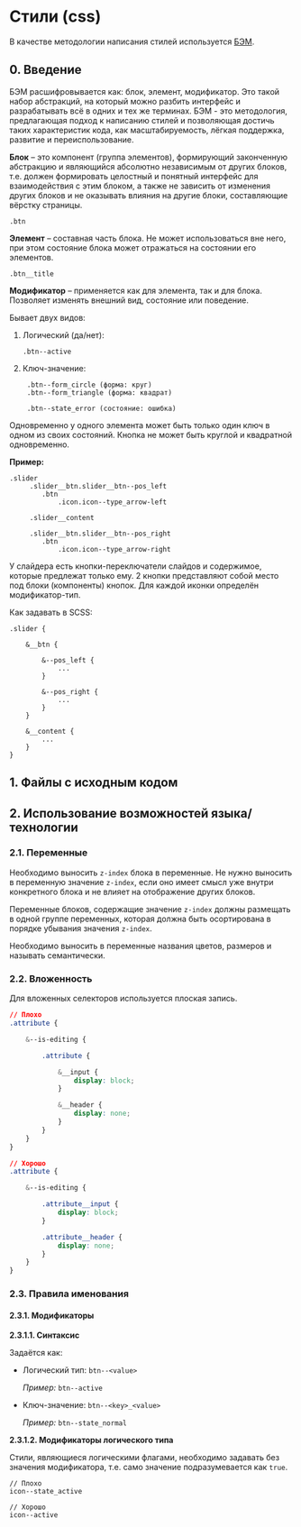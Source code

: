 # Стили \(css\)

В качестве методологии написания стилей используется [БЭМ](https://ru.bem.info/methodology/quick-start/).

## 0. Введение

БЭМ расшифровывается как: блок, элемент, модификатор. Это такой набор абстракций, на который можно разбить интерфейс и разрабатывать всё в одних и тех же терминах. БЭМ - это методология, предлагающая подход к написанию стилей и позволяющая достичь таких характеристик кода, как масштабируемость, лёгкая поддержка, развитие и переиспользование.

**Блок** – это компонент \(группа элементов\), формирующий законченную абстракцию и являющийся абсолютно независимым от других блоков, т.е. должен формировать целостный и понятный интерфейс для взаимодействия с этим блоком, а также не зависить от изменения других блоков и не оказывать влияния на другие блоки, составляющие вёрстку страницы.

`.btn`

**Элемент** – составная часть блока. Не может использоваться вне него, при этом состояние блока может отражаться на состоянии его элементов.

`.btn__title`

**Модификатор** – применяется как для элемента, так и для блока. Позволяет изменять внешний вид, состояние или поведение.

Бывает двух видов:

1. Логический \(да/нет\):

   `.btn--active`

2. Ключ-значение:

   ```text
    .btn--form_circle (форма: круг)
    .btn--form_triangle (форма: квадрат)

    .btn--state_error (состояние: ошибка)
   ```

Одновременно у одного элемента может быть только один ключ в одном из своих состояний. Кнопка не может быть круглой и квадратной одновременно.

**Пример:**

```text
.slider 
     .slider__btn.slider__btn--pos_left
        .btn 
            .icon.icon--type_arrow-left

     .slider__content

     .slider__btn.slider__btn--pos_right
        .btn
            .icon.icon--type_arrow-right
```

У слайдера есть кнопки-переключатели слайдов и содержимое, которые предлежат только ему. 2 кнопки представляют собой место под блоки \(компоненты\) кнопок. Для каждой иконки определён модификатор-тип.

Как задавать в SCSS:

```text
.slider {

    &__btn {

        &--pos_left {
            ...
        }

        &--pos_right {
            ...
        }
    }

    &__content {
        ...
    }
}
```

## 1. Файлы с исходным кодом

## 2. Использование возможностей языка/технологии

### 2.1. Переменные

Необходимо выносить `z-index` блока в переменные. Не нужно выносить в переменную значение `z-index`, если оно имеет смысл уже внутри конкретного блока и не влияет на отображение других блоков.

Переменные блоков, содержащие значение `z-index` должны размещать в одной группе переменных, которая должна быть осортирована в порядке убывания значения `z-index`.

Необходимо выносить в переменные названия цветов, размеров и называть семантически.

### 2.2. Вложенность

Для вложенных селекторов используется плоская запись.

```css
// Плохо
.attribute {

    &--is-editing {

        .attribute {

            &__input {
                display: block;
            }

            &__header {
                display: none;
            }
        }
    }
}

// Хорошо
.attribute {

    &--is-editing {

        .attribute__input {
            display: block;
        }

        .attribute__header {
            display: none;
        }
    }
}
```

### 2.3. Правила именования

#### 2.3.1. Модификаторы

**2.3.1.1. Синтаксис**

Задаётся как:

* Логический тип: `btn--<value>`

  _Пример:_ `btn--active`

* Ключ-значение: `btn--<key>_<value>`

  _Пример:_ `btn--state_normal`

**2.3.1.2. Модификаторы логического типа**

Стили, являющиеся логическими флагами, необходимо задавать без значения модификатора, т.е. само значение подразумевается как `true`.

```text
// Плохо
icon--state_active

// Хорошо
icon--active
```

